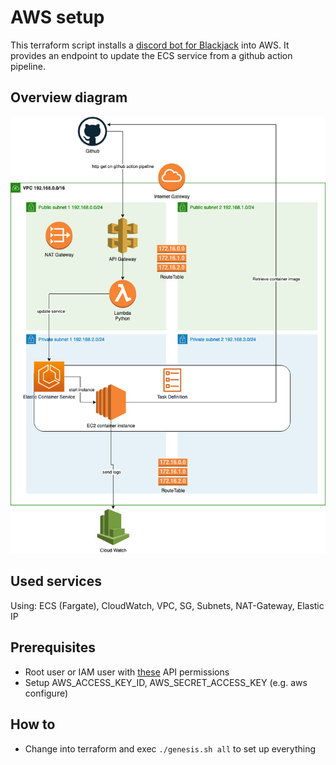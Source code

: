 # AWS setup

This terraform script installs a [discord bot for Blackjack](https://github.com/oglimmer/discord-bot-bj) into AWS. It provides an endpoint to update the ECS service from a github action pipeline.

## Overview diagram

 ![Overview diagram](overview.jpg)

## Used services

Using: ECS (Fargate), CloudWatch, VPC, SG, Subnets, NAT-Gateway, Elastic IP

## Prerequisites

* Root user or IAM user with [these](PERMISSIONS.md) API permissions
* Setup AWS_ACCESS_KEY_ID, AWS_SECRET_ACCESS_KEY (e.g. aws configure)

## How to

* Change into terraform and exec `./genesis.sh all` to set up everything

